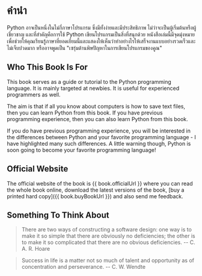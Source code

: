 # คำนำ

Python อาจเป็นหนึ่งในไม่กี่ภาษาโปรแกรม ซึ่งมีทั้งง่ายและมีประสิทธิภาพ ไม่ว่าจะเป็นผู้เริ่มต้นหรือผู้เชี่ยวชาญ และที่สำคัญคือการใช้ Python เขียนโปรแกรมเป็นสิ่งที่สนุกด้วย หนังสือเล่มนี้มีจุดมุ่งหมาย เพื่อช่วยให้คุณเรียนรู้ภาษาที่ยอดเยี่ยมนี้และแสดงให้เห็นว่าทำอย่างไรให้เสร็จงานแบบอย่างรวดเร็วและไม่เจ็บปวดมาก หรืออาจพูดเป็น "เซรุ่มต้านพิษปัญหาในการเขียนโปรแกรมของคูณ"


## Who This Book Is For

This book serves as a guide or tutorial to the Python programming language. It is mainly targeted at newbies. It is useful for experienced programmers as well.

The aim is that if all you know about computers is how to save text files, then you can learn Python from this book. If you have previous programming experience, then you can also learn Python from this book.

If you do have previous programming experience, you will be interested in the differences between Python and your favorite programming language - I have highlighted many such differences. A little warning though, Python is soon going to become your favorite programming language!

## Official Website

The official website of the book is {{ book.officialUrl }} where you can read the whole book online, download the latest versions of the book, [buy a printed hard copy]({{ book.buyBookUrl }}) and also send me feedback.

## Something To Think About

> There are two ways of constructing a software design: one way is to make it so simple that there are obviously no deficiencies; the other is to make it so complicated that there are no obvious deficiencies. -- C. A. R. Hoare

<!-- -->

> Success in life is a matter not so much of talent and opportunity as of concentration and perseverance. -- C. W. Wendte
